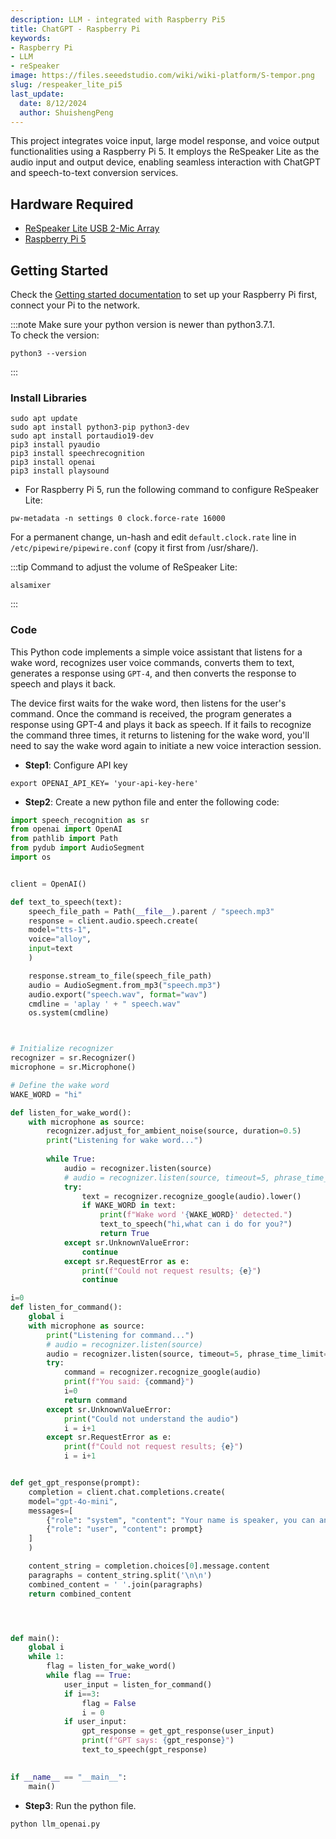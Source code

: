 ```yaml
---
description: LLM - integrated with Raspberry Pi5
title: ChatGPT - Raspberry Pi
keywords:
- Raspberry Pi
- LLM
- reSpeaker
image: https://files.seeedstudio.com/wiki/wiki-platform/S-tempor.png
slug: /respeaker_lite_pi5
last_update:
  date: 8/12/2024
  author: ShuishengPeng
---
```



This project integrates voice input, large model response, and voice output functionalities using a Raspberry Pi 5. It employs the ReSpeaker Lite as the audio input and output device, enabling seamless interaction with ChatGPT and speech-to-text conversion services.


<!-- This project mainly implements three functions: voice input, large model response, and voice output. Respeaker lite is used as the audio input and output device, and Raspberry Pi 5 is used as the main control to connect the large model and speech-to-text conversion services. -->


## Hardware Required

* [ReSpeaker Lite USB 2-Mic Array](https://www.seeedstudio.com/ReSpeaker-Lite-p-5928.html)
* [Raspberry Pi 5](https://www.seeedstudio.com/Raspberry-Pi-5-8GB-p-5810.html)

## Getting Started


Check the [Getting started documentation](https://www.raspberrypi.com/documentation/computers/getting-started.html#getting-started-with-your-raspberry-pi) to set up your Raspberry Pi first, connect your Pi to the network.


:::note
Make sure your python version is newer than python3.7.1.<br/>
To check the version:
```
python3 --version
```
:::

### Install Libraries

```shell
sudo apt update
sudo apt install python3-pip python3-dev
sudo apt install portaudio19-dev
pip3 install pyaudio
pip3 install speechrecognition
pip3 install openai
pip3 install playsound
```
* For Raspberry Pi 5, run the following command to configure ReSpeaker Lite:

```shell
pw-metadata -n settings 0 clock.force-rate 16000
```

For a permanent change, un-hash and edit `default.clock.rate` line in `/etc/pipewire/pipewire.conf` (copy it first from /usr/share/).

:::tip
Command to adjust the volume of ReSpeaker Lite:

```shell
alsamixer
```
:::

### Code

This Python code implements a simple voice assistant that listens for a wake word, recognizes user voice commands, converts them to text, generates a response using `GPT-4`, and then converts the response to speech and plays it back.

The device first waits for the wake word, then listens for the user's command. Once the command is received, the program generates a response using GPT-4 and plays it back as speech. If it fails to recognize the command three times, it returns to listening for the wake word, you'll need to say the wake word again to initiate a new voice interaction session.

* **Step1**: Configure API key


```shell
export OPENAI_API_KEY= 'your-api-key-here'
```

* **Step2**: Create a new python file and enter the following code:

```python
import speech_recognition as sr
from openai import OpenAI
from pathlib import Path
from pydub import AudioSegment
import os


client = OpenAI()

def text_to_speech(text):
    speech_file_path = Path(__file__).parent / "speech.mp3"
    response = client.audio.speech.create(
    model="tts-1",
    voice="alloy",
    input=text
    )

    response.stream_to_file(speech_file_path)
    audio = AudioSegment.from_mp3("speech.mp3")
    audio.export("speech.wav", format="wav")
    cmdline = 'aplay ' + " speech.wav" 
    os.system(cmdline)



# Initialize recognizer
recognizer = sr.Recognizer()
microphone = sr.Microphone()

# Define the wake word
WAKE_WORD = "hi"

def listen_for_wake_word():
    with microphone as source:
        recognizer.adjust_for_ambient_noise(source, duration=0.5)
        print("Listening for wake word...")
        
        while True:
            audio = recognizer.listen(source)
            # audio = recognizer.listen(source, timeout=5, phrase_time_limit=5)
            try:
                text = recognizer.recognize_google(audio).lower()
                if WAKE_WORD in text:
                    print(f"Wake word '{WAKE_WORD}' detected.")
                    text_to_speech("hi,what can i do for you?")
                    return True
            except sr.UnknownValueError:
                continue
            except sr.RequestError as e:
                print(f"Could not request results; {e}")
                continue

i=0
def listen_for_command():
    global i
    with microphone as source:
        print("Listening for command...")
        # audio = recognizer.listen(source)
        audio = recognizer.listen(source, timeout=5, phrase_time_limit=5)
        try:
            command = recognizer.recognize_google(audio)
            print(f"You said: {command}")
            i=0
            return command
        except sr.UnknownValueError:
            print("Could not understand the audio")
            i = i+1
        except sr.RequestError as e:
            print(f"Could not request results; {e}")
            i = i+1


def get_gpt_response(prompt):
    completion = client.chat.completions.create(
    model="gpt-4o-mini",
    messages=[
        {"role": "system", "content": "Your name is speaker, you can answer all kinds of questions for me"},
        {"role": "user", "content": prompt}
    ]
    )

    content_string = completion.choices[0].message.content
    paragraphs = content_string.split('\n\n')
    combined_content = ' '.join(paragraphs)
    return combined_content




def main():
    global i
    while 1:
        flag = listen_for_wake_word()
        while flag == True:
            user_input = listen_for_command()
            if i==3:
                flag = False
                i = 0
            if user_input:
                gpt_response = get_gpt_response(user_input)
                print(f"GPT says: {gpt_response}")
                text_to_speech(gpt_response)
                

if __name__ == "__main__":
    main()
```

* **Step3**: Run the python file.

<!--This code will wait for the voice input keyword `Hi`. When the keyword is entered, the system will start to detect the voice input command and pass the command to the openai API. After getting the reply, it will be broadcast in the form of voice; enter the keyword If the system does not detect voice input for 3 times, it will continue to enter the keyword waiting mode. At this point, you need to enter keywords to start the voice question and answer session. -->



```shell
python llm_openai.py
```

